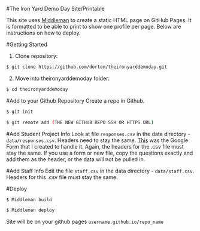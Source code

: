 #The Iron Yard Demo Day Site/Printable

This site uses [Middleman](https://github.com/middleman/middleman) to create a static HTML page on GitHub Pages. It is
formatted to be able to print to show one profile per page. Below are
instructions on how to deploy.

#Getting Started

1. Clone repository:
```bash 
$ git clone https://github.com/dorton/theironyarddemoday.git
```
2. Move into theironyarddemoday folder:
```bash 
$ cd theironyarddemoday
```
#Add to your Github Repository
Create a repo in Github.

```bash
$ git init
```

```bash
$ git remote add (THE NEW GITHUB REPO SSH OR HTTPS URL)
```

#Add Student Project Info
Look at file ```responses.csv``` in the data directory - ```data/responses.csv```. Headers need to stay the same. [This](http://goo.gl/wRJ6Nc) was the Google Form that I created to handle it.  Again, the headers for the .csv file must stay the same. If you use a form or new file, copy the questions exactly and add them as the header, or the data will not be pulled in.


#Add Staff Info
Edit the file ```staff.csv``` in the data directory - ```data/staff.csv```.  Headers for this .csv file must stay the same.

#Deploy

```bash
$ Middleman build
```

```bash
$ Middleman deploy
```

Site will be on your github pages ```username.github.io/repo_name ```

